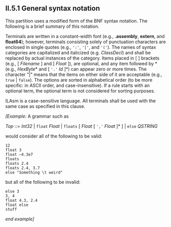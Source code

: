 ## II.5.1 General syntax notation

This partition uses a modified form of the BNF syntax notation. The following is a brief summary of this notation.

Terminals are written in a constant-width font (e.g., **.assembly**, **extern**, and **float64**); however, terminals consisting solely of punctuation characters are enclosed in single quotes (e.g., `':'`, `'['`, and `'('`). The names of syntax categories are capitalized and italicized (e.g. _ClassDecl_) and shall be replaced by actual instances of the category. Items placed in [ ] brackets (e.g., [ _Filename_ ] and [ _Float_ ]), are optional, and any item followed by \* (e.g., _HexByte_* and [ `'.'` _Id_ ]\*) can appear zero or more times. The character "|" means that the items on either side of it are acceptable (e.g., `true` | `false`). The options are sorted in alphabetical order (to be more specific: in ASCII order, and case-insensitive). If a rule starts with an optional term, the optional term is not considered for sorting purposes.

ILAsm is a case-sensitive language. All terminals shall be used with the same case as specified in this clause.

_[Example:_ A grammar such as

 _Top_ ::= _Int32_ \| `float` _Float_ \| `floats` [ _Float_ [ `','` _Float_ ]* ] \| `else` _QSTRING_

would consider all of the following to be valid:

    12
    float 3
    float –4.3e7
    floats
    floats 2.4
    floats 2.4, 3.7
    else "Something \t weird"

but all of the following to be invalid:

    else 3
    3, 4
    float 4.3, 2.4
    float else
    stuff

_end example]_
